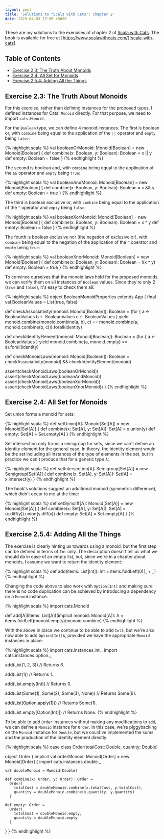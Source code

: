 ```yaml
---
layout: post
title: 'Solutions to "Scala with Cats": Chapter 2'
date: 2023-04-03 17:05 +0000
---
```

These are my solutions to the exercises of chapter 2 of [Scala with
Cats][scala-with-cats]. The book is available for free at
[https://www.scalawithcats.com/][scala-with-cats].

[scala-with-cats]: https://www.scalawithcats.com/

## Table of Contents

- [Exercise 2.3: The Truth About Monoids](#exercise-23-the-truth-about-monoids)
- [Exercise 2.4: All Set for Monoids](#exercise-24-all-set-for-monoids)
- [Exercise 2.5.4: Adding All the Things](#exercise-254-adding-all-the-things)

## Exercise 2.3: The Truth About Monoids

For this exercise, rather than defining instances for the proposed types, I
defined instances for Cats' `Monoid` directly. For that purpose, we need to
import `cats.Monoid`.

For the `Boolean` type, we can define 4 monoid instances. The first is boolean
or, with `combine` being equal to the application of the `||` operator and
`empty` being `false`:

{% highlight scala %}
val booleanOrMonoid: Monoid[Boolean] = new Monoid[Boolean] {
  def combine(x: Boolean, y: Boolean): Boolean = x || y
  def empty: Boolean = false
}
{% endhighlight %}

The second is boolean and, with `combine` being equal to the application of the
`&&` operator and `empty` being `true`:

{% highlight scala %}
val booleanAndMonoid: Monoid[Boolean] = new Monoid[Boolean] {
  def combine(x: Boolean, y: Boolean): Boolean = x && y
  def empty: Boolean = true
}
{% endhighlight %}

The third is boolean exclusive or, with `combine` being equal to the application
of the `^` operator and `empty` being `false`:

{% highlight scala %}
val booleanXorMonoid: Monoid[Boolean] = new Monoid[Boolean] {
  def combine(x: Boolean, y: Boolean): Boolean = x ^ y
  def empty: Boolean = false
}
{% endhighlight %}

The fourth is boolean exclusive nor (the negation of exclusive or), with
`combine` being equal to the negation of the application of the `^` operator and
`empty` being `true`:

{% highlight scala %}
val booleanXnorMonoid: Monoid[Boolean] = new Monoid[Boolean] {
  def combine(x: Boolean, y: Boolean): Boolean = !(x ^ y)
  def empty: Boolean = true
}
{% endhighlight %}

To convince ourselves that the monoid laws hold for the proposed monoids, we can
verify them on all instances of `Boolean` values. Since they're only 2 (`true`
and `false`), it's easy to check them all:

{% highlight scala %}
object BooleanMonoidProperties extends App {
  final val BooleanValues = List(true, false)

  def checkAssociativity(monoid: Monoid[Boolean]): Boolean =
    (for {
      a <- BooleanValues
      b <- BooleanValues
      c <- BooleanValues
    } yield monoid.combine(monoid.combine(a, b), c) == monoid.combine(a, monoid.combine(b, c))).forall(identity)

  def checkIdentityElement(monoid: Monoid[Boolean]): Boolean =
    (for { a <- BooleanValues } yield monoid.combine(a, monoid.empty) == a).forall(identity)

  def checkMonoidLaws(monoid: Monoid[Boolean]): Boolean =
    checkAssociativity(monoid) && checkIdentityElement(monoid)

  assert(checkMonoidLaws(booleanOrMonoid))
  assert(checkMonoidLaws(booleanAndMonoid))
  assert(checkMonoidLaws(booleanXorMonoid))
  assert(checkMonoidLaws(booleanXnorMonoid))
}
{% endhighlight %}

## Exercise 2.4: All Set for Monoids

Set union forms a monoid for sets:

{% highlight scala %}
def setUnion[A]: Monoid[Set[A]] = new Monoid[Set[A]] {
  def combine(x: Set[A], y: Set[A]): Set[A] = x.union(y)
  def empty: Set[A] = Set.empty[A]
}
{% endhighlight %}

Set intersection only forms a semigroup for sets, since we can't define an
identity element for the general case. In theory, the identity element would be
the set including all instances of the type of elements in the set, but in
practice we can't produce that for a generic type `A`:

{% highlight scala %}
def setIntersection[A]: Semigroup[Set[A]] = new Semigroup[Set[A]] {
  def combine(x: Set[A], y: Set[A]): Set[A] = x.intersect(y)
}
{% endhighlight %}

The book's solutions suggest an additional monoid (symmetric difference), which
didn't occur to me at the time:

{% highlight scala %}
def setSymdiff[A]: Monoid[Set[A]] = new Monoid[Set[A]] {
  def combine(x: Set[A], y: Set[A]): Set[A] = (x.diff(y)).union(y.diff(x))
  def empty: Set[A] = Set.empty[A]
}
{% endhighlight %}

## Exercise 2.5.4: Adding All the Things

The exercise is clearly hinting us towards using a monoid, but the first step
can be defined in terms of `Int` only. The description doesn't tell us what we
should do in case of an empty list, but, since we're in a chapter about monoids,
I assume we want to return the identity element:

{% highlight scala %}
def add(items: List[Int]): Int =
  items.foldLeft(0)(_ + _)
{% endhighlight %}

Changing the code above to also work with `Option[Int]` and making sure there is
no code duplication can be achieved by introducing a dependency on a `Monoid`
instance:

{% highlight scala %}
import cats.Monoid

def add[A](items: List[A])(implicit monoid: Monoid[A]): A =
  items.foldLeft(monoid.empty)(monoid.combine)
{% endhighlight %}

With the above in place we continue to be able to add `Int`s, but we're also now
able to add `Option[Int]`s, provided we have the appropriate `Monoid` instances
in place:

{% highlight scala %}
import cats.instances.int._
import cats.instances.option._

add(List(1, 2, 3))
// Returns 6.

add(List(1))
// Returns 1.

add(List.empty[Int])
// Returns 0.

add(List(Some(1), Some(2), Some(3), None))
// Returns Some(6).

add(List(Option.apply(1)))
// Returns Some(1).

add(List.empty[Option[Int]])
// Returns None.
{% endhighlight %}

To be able to add `Order` instances without making any modifications to `add`,
we can define a `Monoid` instance for `Order`. In this case, we're piggybacking
on the `Monoid` instance for `Double`, but we could've implemented the sums and
the production of the identity element directly:

{% highlight scala %}
case class Order(totalCost: Double, quantity: Double)

object Order {
  implicit val orderMonoid: Monoid[Order] = new Monoid[Order] {
    import cats.instances.double._

    val doubleMonoid = Monoid[Double]

    def combine(x: Order, y: Order): Order =
      Order(
        totalCost = doubleMonoid.combine(x.totalCost, y.totalCost),
        quantity = doubleMonoid.combine(x.quantity, y.quantity)
      )

    def empty: Order =
      Order(
        totalCost = doubleMonoid.empty,
        quantity = doubleMonoid.empty
      )
  }
}
{% endhighlight %}
